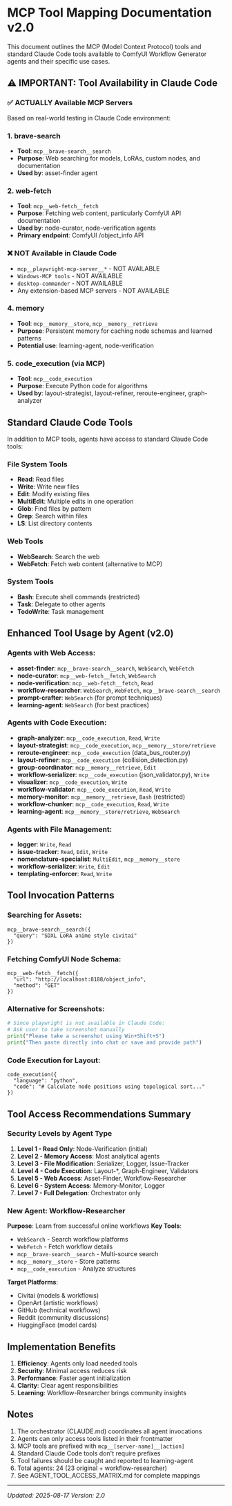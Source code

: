 # MCP Tool Mapping Documentation v2.0

This document outlines the MCP (Model Context Protocol) tools and standard Claude Code tools available to ComfyUI Workflow Generator agents and their specific use cases.

## ⚠️ IMPORTANT: Tool Availability in Claude Code

### ✅ ACTUALLY Available MCP Servers
Based on real-world testing in Claude Code environment:

### 1. brave-search
- **Tool**: `mcp__brave-search__search`
- **Purpose**: Web searching for models, LoRAs, custom nodes, and documentation
- **Used by**: asset-finder agent

### 2. web-fetch
- **Tool**: `mcp__web-fetch__fetch`
- **Purpose**: Fetching web content, particularly ComfyUI API documentation
- **Used by**: node-curator, node-verification agents
- **Primary endpoint**: ComfyUI /object_info API

### ❌ NOT Available in Claude Code
- `mcp__playwright-mcp-server__*` - NOT AVAILABLE
- `Windows-MCP tools` - NOT AVAILABLE
- `desktop-commander` - NOT AVAILABLE
- Any extension-based MCP servers - NOT AVAILABLE

### 4. memory
- **Tool**: `mcp__memory__store`, `mcp__memory__retrieve`
- **Purpose**: Persistent memory for caching node schemas and learned patterns
- **Potential use**: learning-agent, node-verification

### 5. code_execution (via MCP)
- **Tool**: `mcp__code_execution`
- **Purpose**: Execute Python code for algorithms
- **Used by**: layout-strategist, layout-refiner, reroute-engineer, graph-analyzer

## Standard Claude Code Tools

In addition to MCP tools, agents have access to standard Claude Code tools:

### File System Tools
- **Read**: Read files
- **Write**: Write new files
- **Edit**: Modify existing files
- **MultiEdit**: Multiple edits in one operation
- **Glob**: Find files by pattern
- **Grep**: Search within files
- **LS**: List directory contents

### Web Tools
- **WebSearch**: Search the web
- **WebFetch**: Fetch web content (alternative to MCP)

### System Tools
- **Bash**: Execute shell commands (restricted)
- **Task**: Delegate to other agents
- **TodoWrite**: Task management

## Enhanced Tool Usage by Agent (v2.0)

### Agents with Web Access:
- **asset-finder**: `mcp__brave-search__search`, `WebSearch`, `WebFetch`
- **node-curator**: `mcp__web-fetch__fetch`, `WebSearch`
- **node-verification**: `mcp__web-fetch__fetch`, `Read`
- **workflow-researcher**: `WebSearch`, `WebFetch`, `mcp__brave-search__search`
- **prompt-crafter**: `WebSearch` (for prompt techniques)
- **learning-agent**: `WebSearch` (for best practices)

### Agents with Code Execution:
- **graph-analyzer**: `mcp__code_execution`, `Read`, `Write`
- **layout-strategist**: `mcp__code_execution`, `mcp__memory__store/retrieve`
- **reroute-engineer**: `mcp__code_execution` (data_bus_router.py)
- **layout-refiner**: `mcp__code_execution` (collision_detection.py)
- **group-coordinator**: `mcp__memory__retrieve`, `Edit`
- **workflow-serializer**: `mcp__code_execution` (json_validator.py), `Write`
- **visualizer**: `mcp__code_execution`, `Write`
- **workflow-validator**: `mcp__code_execution`, `Read`, `Write`
- **memory-monitor**: `mcp__memory__retrieve`, `Bash` (restricted)
- **workflow-chunker**: `mcp__code_execution`, `Read`, `Write`
- **learning-agent**: `mcp__memory__store/retrieve`, `WebSearch`

### Agents with File Management:
- **logger**: `Write`, `Read`
- **issue-tracker**: `Read`, `Edit`, `Write`
- **nomenclature-specialist**: `MultiEdit`, `mcp__memory__store`
- **workflow-serializer**: `Write`, `Edit`
- **templating-enforcer**: `Read`, `Write`

## Tool Invocation Patterns

### Searching for Assets:
```
mcp__brave-search__search({
  "query": "SDXL LoRA anime style civitai"
})
```

### Fetching ComfyUI Node Schema:
```
mcp__web-fetch__fetch({
  "url": "http://localhost:8188/object_info",
  "method": "GET"
})
```

### Alternative for Screenshots:
```python
# Since playwright is not available in Claude Code:
# Ask user to take screenshot manually
print("Please take a screenshot using Win+Shift+S")
print("Then paste directly into chat or save and provide path")
```

### Code Execution for Layout:
```
code_execution({
  "language": "python",
  "code": "# Calculate node positions using topological sort..."
})
```

## Tool Access Recommendations Summary

### Security Levels by Agent Type
1. **Level 1 - Read Only**: Node-Verification (initial)
2. **Level 2 - Memory Access**: Most analytical agents
3. **Level 3 - File Modification**: Serializer, Logger, Issue-Tracker
4. **Level 4 - Code Execution**: Layout-*, Graph-Engineer, Validators
5. **Level 5 - Web Access**: Asset-Finder, Workflow-Researcher
6. **Level 6 - System Access**: Memory-Monitor, Logger
7. **Level 7 - Full Delegation**: Orchestrator only

### New Agent: Workflow-Researcher
**Purpose**: Learn from successful online workflows
**Key Tools**:
- `WebSearch` - Search workflow platforms
- `WebFetch` - Fetch workflow details
- `mcp__brave-search__search` - Multi-source search
- `mcp__memory__store` - Store patterns
- `mcp__code_execution` - Analyze structures

**Target Platforms**:
- Civitai (models & workflows)
- OpenArt (artistic workflows)
- GitHub (technical workflows)
- Reddit (community discussions)
- HuggingFace (model cards)

## Implementation Benefits

1. **Efficiency**: Agents only load needed tools
2. **Security**: Minimal access reduces risk
3. **Performance**: Faster agent initialization
4. **Clarity**: Clear agent responsibilities
5. **Learning**: Workflow-Researcher brings community insights

## Notes

1. The orchestrator (CLAUDE.md) coordinates all agent invocations
2. Agents can only access tools listed in their frontmatter
3. MCP tools are prefixed with `mcp__[server-name]__[action]`
4. Standard Claude Code tools don't require prefixes
5. Tool failures should be caught and reported to learning-agent
6. Total agents: 24 (23 original + workflow-researcher)
7. See AGENT_TOOL_ACCESS_MATRIX.md for complete mappings

---
*Updated: 2025-08-17*
*Version: 2.0*